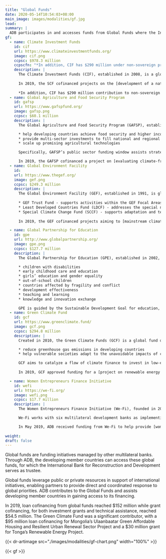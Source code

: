 ```yaml
---
title: "Global Funds"
date: 2020-05-14T10:54:03+08:00
main_image: images/modalities/gf.jpg
lead: 
summary: |
  ADB participates in and accesses funds from Global Funds where the International Bank for Reconstruction and Development acts as Trustee. These funds are designed for particular development projects or technical assistance.
gf:
  - name: Climate Investment Funds
    id: cif
    url: https://www.climateinvestmentfunds.org/
    image: cif.png
    ccpsc: $978.3 million
    ccpscfn: "*In addition, CIF has $290 million under non-sovereign project"
    description: |
      The Climate Investment Funds (CIF), established in 2008, is a global finance mechanism that aims to help developing countries shift to low carbon technologies and promote climate resilient development. There are two funding windows under CIF: Clean Technology Fund (CTF) and Strategic Climate Fund (SCF). CTF finances to promote the use of low carbon technologies with a significant potential for long-term greenhouse gas emissions savings, while SCF finances new development approaches or scale-up activities geared toward specific climate change challenge or sectoral response. CIF works with multilateral organizations like the African Development Bank, Asian Development Bank, European Bank for Reconstruction and Development, Inter-American Development Bank, and the World Bank Group.
      
      In 2019, the SCF cofinanced projects on the [development of a national solar park in Cambodia](https://www.adb.org/projects/51182-001/main), [scaling up energy efficiency in India](https://www.adb.org/projects/52196-001/main), and [establishment of an energy investment facility in the Pacific Region](https://www.adb.org/projects/49450-022/main). The CTF, on the other hand, cofinanced a project on the [promotion of low-carbon development in Central Asia](https://www.adb.org/projects/50287-001/main). 
      
      *In addition, CIF has $290 million contribution to non-sovereign projects. 
  - name: Global Agriculture and Food Security Program
    id: gafsp
    url: https://www.gafspfund.org/
    image: gafsp.png
    ccpsc: $60.1 million
    description: |
      The Global Agriculture and Food Security Program (GAFSP), established in 2009, is an intermediary fund designed to support strategic investments in agriculture and food security. This global initiative aims to

      * help developing countries achieve food security and higher income
      * provide multi-sector investments to fill national and regional financing gaps in food security strategies
      * scale up promising agricultural technologies

      Specifically, GAFSP’s public sector funding window assists strategic country or regional programs from sector-wide country or regional consultations. The private sector window provides long and short-term loans, credit guarantees, and equity to support private sector activities for improving agricultural development and food security.

      In 2019, the GAFSP cofinanced a project on [evaluating climate-friendly agribusiness value chains interventions in Myanmar](https://www.adb.org/projects/48409-005/main).
  - name: Global Environment Facility
    id: 
    url: https://www.thegef.org/
    image: gef.png
    ccpsc: $249.3 million
    description: |
      The Global Environment Facility (GEF), established in 1991, is global partnership that helps tackle the planet’s most pressing environmental problems. GEF brings together 183 countries, international institutions, nongovernmental organizations, and the private sector, joined by the objective of helping developing countries address environmental problems. The GEF administers six trust funds. ADB participates in three of these trust funds, specifically: 
      
      * GEF Trust Fund - supports activities within the GEF Focal Areas
      * Least Developed Countries Fund (LDCF) - addresses the special needs of the 51 least developed countries that are especially vulnerable to the adverse impacts of climate change. In 2019, LDCF provided $290,000 in replenishment funds.
      * Special Climate Change Fund (SCCF) - supports adaptation and technology transfer in all developing countries party to the United Nations Framework Convention on Climate Change 
      
      In 2019, the GEF cofinanced projects aiming to [mainstream climate resilience for green cities development in Viet Nam](https://www.adb.org/projects/47274-003/main), and another [supporting the preparation of urban services improvement project in Myanmar](https://www.adb.org/projects/50109-001/main). 

  - name: Global Partnership for Education
    id: gpe
    url: http://www.globalpartnership.org/
    image: gpe.png
    ccpsc: $127.7 million
    description: |
      The Global Partnership for Education (GPE), established in 2002, ensures that every child receives quality education, especially the poorest and most vulnerable. GPE is a multi-stakeholder partnership and funding platform that galvanizes global and national support for education in developing countries, specifically in the following focus areas:

      * children with disabilities
      * early childhood care and education
      * girls’ education and gender equality
      * out-of-school children
      * countries affected by fragility and conflict
      * development effectiveness
      * teaching and learning
      * knowledge and innovation exchange

      GPE is guided by the Sustainable Development Goal for education, which calls for inclusive,equitable quality education for all by 2030.
  - name: Green Climate Fund
    id: gcf
    url: https://www.greenclimate.fund/
    image: gcf.png
    ccpsc: $294.8 million
    description: |
      Created in 2010, the Green Climate Funds (GCF) is a global fund designed to help developing countries rise to the challenge of climate change. GCF was built by the 194 signatory countries of the United Nations Framework Convention on Climate Change as a financing mechanism delivering funding to projects that:

      * reduce greenhouse gas emissions in developing countries
      * help vulnerable societies adapt to the unavoidable impacts of climate change

      GCF aims to catalyze a flow of climate finance to invest in low-emission and climate-resilient development, driving a paradigm shift in the global response to climate change. The Fund’s investments can be in the form of grants, loans, equity, or guarantees. 
      
      In 2019, GCF approved funding for a [project on renewable energy in Tonga](https://www.adb.org/projects/49450-012/main) and [green and affordable housing in Mongolia's Ulaanbaatar](https://www.adb.org/projects/49169-002/main). 

  - name: Women Entrepreneurs Finance Initiative
    id: wefi
    url: https://we-fi.org/
    image: wefi.png
    ccpsc: $17.7 million
    description: |
      The Women Entrepreneurs Finance Initiative (We-Fi), founded in 2017, is a collaborative partnership that enables women entrepreneurs to gain access to financing, build capacities, and expand networks. With funding of $354 million from 14 governments, this partnership is designed to unlock financing for women-led/owned businesses in developing countries, including in the most challenging environments. It also assists governments in creating enabling environments for women in business.

      We-Fi works with six multilateral development banks as implementing partners: African Development Bank, Asian Development Bank, Inter-American Development Bank, European Bank for Reconstruction and Development, Islamic Development Bank and the World Bank Group.

      In May 2019, ADB received funding from We-Fi to help provide [women-led small and medium-sized enterprises (WSMEs) with access to critical financing and training in Viet Nam and the Pacific](https://www.adb.org/projects/52214-001/main). We-fi also allocated $20.2 million in replenishment funds for allocation to future projects.
     
weight: 
draft: false
---
```

Global funds are funding initiatives managed by other multilateral banks. Through ADB, the developing member countries can access these global funds, for which the International Bank for Reconstruction and Development serves as trustee.  

Global funds leverage public or private resources in support of international initiatives, enabling partners to provide direct and coordinated response to global priorities. ADB contributes to the Global Funds and assists developing member countries in gaining access to its financing.  

In 2019, loan cofinancing from global funds reached $152 million while grant cofinancing, for both investment grants and technical assistance, reached $54.5 million. The Green Climate Fund was a significant contributor, with a $95 million loan cofinancing for Mongolia’s Ulaanbaatar Green Affordable Housing and Resilient Urban Renewal Sector Project and a $30 million grant for Tonga’s Renewable Energy Project. 

{{< dr-artimage src="./images/modalities/gf-chart.png" width="100%" >}}

{{< gf >}} 